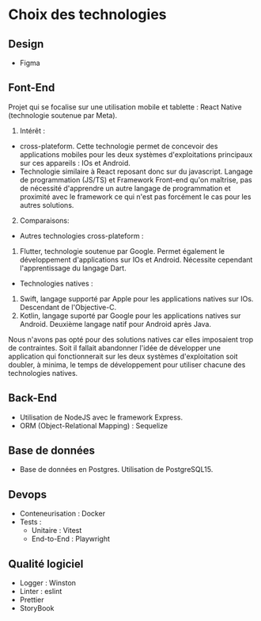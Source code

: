 # Choix des technologies

## Design

- Figma

## Font-End

Projet qui se focalise sur une utilisation mobile et tablette : React Native (technologie soutenue par Meta).

1. Intérêt : 
- cross-plateform. Cette technologie permet de concevoir des applications mobiles pour les deux systèmes d'exploitations principaux sur ces appareils : IOs et Android. 
- Technologie similaire à React reposant donc sur du javascript. Langage de programmation (JS/TS) et Framework Front-end qu'on maîtrise, pas de nécessité d'apprendre un autre langage de programmation et proximité avec le framework ce qui n'est pas forcément le cas pour les autres solutions.

2. Comparaisons:

- Autres technologies cross-plateform :

1. Flutter, technologie soutenue par Google. Permet également le développement d'applications sur IOs et Android. Nécessite cependant l'apprentissage du langage Dart.

- Technologies natives :

1. Swift, langage supporté par Apple pour les applications natives sur IOs. Descendant de l'Objective-C.
2. Kotlin, langage suporté par Google pour les applications natives sur Android. Deuxième langage natif pour Android après Java.

Nous n'avons pas opté pour des solutions natives car elles imposaient trop de contraintes. Soit il fallait abandonner l'idée de développer une application qui fonctionnerait sur les deux systèmes d'exploitation soit doubler, à minima, le temps de développement pour utiliser chacune des technologies natives.

## Back-End 

- Utilisation de NodeJS avec le framework Express.
- ORM (Object-Relational Mapping) : Sequelize

## Base de données

- Base de données en Postgres. Utilisation de PostgreSQL15. 

## Devops

- Conteneurisation : Docker
- Tests : 
    - Unitaire : Vitest
    - End-to-End : Playwright


## Qualité logiciel

- Logger : Winston
- Linter : eslint
- Prettier
- StoryBook